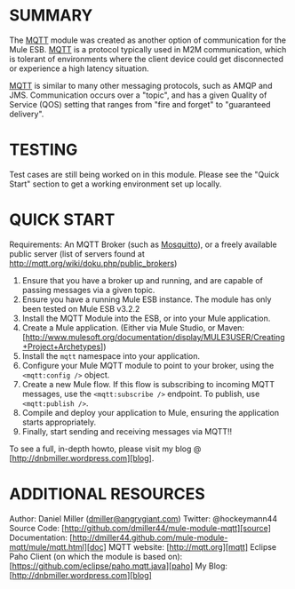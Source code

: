 
SUMMARY
=======
The [MQTT][mqtt] module was created as another option of communication for the Mule ESB.  [MQTT][mqtt] is a protocol typically
used in M2M communication, which is tolerant of environments where the client device could get disconnected or
experience a high latency situation.

[MQTT][mqtt] is similar to many other messaging protocols, such as AMQP and JMS.  Communication occurs over a "topic", and
has a given Quality of Service (QOS) setting that ranges from "fire and forget" to "guaranteed delivery".

TESTING
=======

Test cases are still being worked on in this module.  Please see the "Quick Start" section to get a working environment
set up locally.

QUICK START
===========

Requirements:  An MQTT Broker (such as [Mosquitto][mosquitto]), or a freely available public server (list of servers found at http://mqtt.org/wiki/doku.php/public_brokers)

1.  Ensure that you have a broker up and running, and are capable of passing messages via a given topic.
2.  Ensure you have a running Mule ESB instance.  The module has only been tested on Mule ESB v3.2.2
3.  Install the MQTT Module into the ESB, or into your Mule application.
4.  Create a Mule application. (Either via Mule Studio, or Maven:  [http://www.mulesoft.org/documentation/display/MULE3USER/Creating+Project+Archetypes])
5.  Install the `mqtt` namespace into your application.
6.  Configure your Mule MQTT module to point to your broker, using the `<mqtt:config />` object.
7.  Create a new Mule flow.  If this flow is subscribing to incoming MQTT messages, use the `<mqtt:subscribe />` endpoint.  To publish, use `<mqtt:publish />`.
8.  Compile and deploy your application to Mule, ensuring the application starts appropriately.
9.  Finally, start sending and receiving messages via MQTT!!

To see a full, in-depth howto, please visit my blog @ [http://dnbmiller.wordpress.com][blog].

ADDITIONAL RESOURCES
====================

Author:  Daniel Miller (dmiller@angrygiant.com)
Twitter:  @hockeymann44
Source Code:  [http://github.com/dmiller44/mule-module-mqtt][source]
Documentation:  [http://dmiller44.github.com/mule-module-mqtt/mule/mqtt.html][doc]
MQTT website:  [http://mqtt.org][mqtt]
Eclipse Paho Client (on which the module is based on):  [https://github.com/eclipse/paho.mqtt.java][paho]
My Blog:  [http://dnbmiller.wordpress.com][blog]




[blog]:http://dnbmiller.wordpress.com
[mqtt]:http://mqtt.org/
[paho]:https://github.com/eclipse/paho.mqtt.java
[doc]:http://dmiller44.github.com/mule-module-mqtt/mule/mqtt.html
[source]:http://github.com/dmiller44/mule-module-mqtt
[mosquitto]:http://mosquitto.org/

